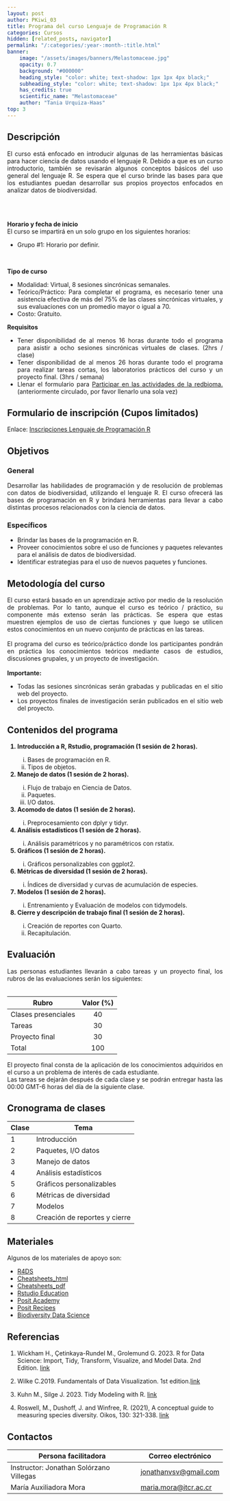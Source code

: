 ```yaml
---
layout: post
author: PKiwi_03
title: Programa del curso Lenguaje de Programación R
categories: Cursos
hidden: [related_posts, navigator]
permalink: "/:categories/:year-:month-:title.html"
banner:
    image: "/assets/images/banners/Melastomaceae.jpg"
    opacity: 0.7
    background: "#000000"
    heading_style: "color: white; text-shadow: 1px 1px 4px black;"
    subheading_style: "color: white; text-shadow: 1px 1px 4px black;"
    has_credits: true
    scientific_name: "Melastomaceae"
    author: "Tania Urquiza-Haas"
top: 3
---
```


## Descripción
<div style="text-align: justify">
El curso está enfocado en introducir algunas de las herramientas básicas para hacer ciencia de datos usando el lenguaje R. Debido a que es un curso introductorio, también se revisarán algunos conceptos básicos del uso general del lenguaje R. Se espera que el curso brinde las bases para que los estudiantes puedan desarrollar sus propios proyectos enfocados en analizar datos de biodiversidad.

<br><br>

<b>Horario y fecha de inicio</b>
<br>
El curso se impartirá en un solo grupo en los siguientes horarios:
<ul>
    <li>Grupo #1: Horario por definir.</li>
</ul>
<br>

<b>Tipo de curso</b>
<br>
<ul>
    <li>Modalidad:  Virtual, 8 sesiones sincrónicas semanales.</li>
    <li>Teórico/Práctico: Para completar el programa, es necesario tener una asistencia efectiva de más del 75% de las clases sincrónicas virtuales, y sus evaluaciones con un promedio mayor o igual a 70.</li>
    <li>Costo: Gratuito.</li>
</ul>

<b>Requisitos</b>
<ul>
<li>Tener disponibilidad de al menos 16 horas durante todo el programa para asistir a ocho sesiones sincrónicas virtuales de clases. (2hrs / clase)</li>
<li>Tener disponibilidad de al menos 26 horas durante todo el programa para realizar tareas cortas, los laboratorios prácticos del curso y un proyecto final. (3hrs / semana)</li>
<li>Llenar el formulario para <a href="https://forms.gle/gq98uQN32xz9uBx87">Participar en las actividades de la redbioma.</a> (anteriormente circulado, por favor llenarlo una sola vez)</li>
</ul>

</div>

## Formulario de inscripción (Cupos limitados)
Enlace: [Inscripciones Lenguaje de Programación R](https://docs.google.com/forms/d/e/1FAIpQLSdND7N3UCjgXMbDp6ULa6TGbbnYhrCSA0rpcvrNhqKR1D42rQ/viewform?usp=sharing)

## Objetivos

### General
<div style="text-align: justify">
Desarrollar las habilidades de programación y de resolución de problemas con datos de biodiversidad, utilizando el lenguaje R. El curso ofrecerá las bases de programación en R y brindará herramientas para llevar a cabo distintas procesos relacionados con la ciencia de datos.
</div>

### Específicos
<div style="text-align: justify">
<ul>
    <li>Brindar las bases de la programación en R.</li>
    <li>Proveer conocimientos sobre el uso de funciones y paquetes relevantes para el análisis de datos de biodiversidad.</li>
    <li>Identificar estrategias para el uso de nuevos paquetes y funciones.</li>
    
</ul>
</div>

## Metodología del curso
<div style="text-align: justify">
El curso estará basado en un aprendizaje activo por medio de la resolución de problemas. Por lo tanto, aunque el curso es teórico / práctico, su componente más extenso serán las prácticas. Se espera que estas muestren ejemplos de uso de ciertas funciones y que luego se utilicen estos conocimientos en un nuevo conjunto de prácticas en las tareas.   
<br><br>
El programa del curso es teórico/práctico donde los participantes pondrán en práctica los conocimientos teóricos mediante casos de estudios, discusiones grupales, y un proyecto de investigación. 
<br><br>
<b>Importante:</b>
<ul>
    <li>Todas las sesiones sincrónicas serán grabadas y publicadas en el sitio web del proyecto.</li>
    <li>Los proyectos finales de investigación serán publicados en el sitio web del proyecto.</li>
</ul>
</div>

## Contenidos del programa
<div style="text-align: justify">
<ol>
    <b><li>Introducción a R, Rstudio, programación (1 sesión de 2 horas).</li></b>
    <ol type="i">
        <li>Bases de programación en R.</li>
        <li>Tipos de objetos.</li>
    </ol>
    <b><li>Manejo de datos (1 sesión de 2 horas).</li></b>
    <ol type="i">
        <li>Flujo de trabajo en Ciencia de Datos.</li>
        <li>Paquetes.</li>
        <li>I/O datos.</li>
    </ol>
    <b><li>Acomodo de datos (1 sesión de 2 horas).</li></b>
    <ol type="i">
        <li>Preprocesamiento con dplyr y tidyr.</li>
    </ol>
    <b><li>Análisis estadísticos (1 sesión de 2 horas).</li></b>
    <ol type="i">
        <li>Análisis paramétricos y no paramétricos con rstatix.</li>
    </ol>
    <b><li>Gráficos (1 sesión de 2 horas).</li></b>
    <ol type="i">
        <li>Gráficos personalizables con ggplot2.</li>
    </ol>
    <b><li>Métricas de diversidad (1 sesión de 2 horas).</li></b>
    <ol type="i">
        <li>Índices de diversidad y curvas de acumulación de especies.</li>
    </ol>
    <b><li> Modelos (1 sesión de 2 horas). </li></b>
    <ol type="i">
        <li>Entrenamiento y Evaluación de modelos con tidymodels.</li>
    </ol>
    <b><li>Cierre y descripción de trabajo final (1 sesión de 2 horas).</li></b>
    <ol type="i">
        <li>Creación de reportes con Quarto.</li>
        <li>Recapitulación.</li>
    </ol>

</ol>
</div>


## Evaluación
<div style="text-align: justify">
Las personas estudiantes llevarán a cabo tareas y un proyecto final, los rubros de las evaluaciones serán los siguientes:
</div>
<br>

| Rubro | Valor (%) |
| ----- | :-------: |
|  Clases presenciales  | 40 |
| Tareas | 30 |
| Proyecto final | 30 |
| Total | 100 |

<div style="text-align: justify">
El proyecto final consta de la aplicación de los conocimientos adquiridos en el curso a un problema de interés de cada estudiante. 
<br>
Las tareas se dejarán después de cada clase y se podrán entregar hasta las 00:00 GMT-6 horas del día de la siguiente clase.

</div>

## Cronograma de clases

| Clase  | Tema |
| ------- | ----------- |
| 1 | Introducción  |
| 2   | Paquetes, I/O datos |
| 3 | Manejo de datos |
| 4| Análisis estadísticos |
| 5 | Gráficos personalizables |
| 6   | Métricas de diversidad |
| 7 | Modelos |
| 8| Creación de reportes y cierre |


## Materiales
Algunos de los materiales de apoyo son: 
- [R4DS](https://r4ds.hadley.nz/)
- [Cheatsheets_html](https://rstudio.github.io/cheatsheets/)
- [Cheatsheets_pdf](https://posit.co/resources/cheatsheets/)
- [Rstudio Education](https://education.rstudio.com/)
- [Posit Academy](https://posit.co/products/enterprise/academy/)
- [Posit Recipes](https://posit.cloud/learn/recipes)
- [Biodiversity Data Science](https://www.biodiversitydatascience.com/code/)

## Referencias
1. Wickham H., Çetinkaya-Rundel M., Grolemund G. 2023. R for Data Science: Import, Tidy, Transform, Visualize, and Model Data. 2nd Edition. [link](https://r4ds.hadley.nz/)

2. Wilke C.2019. Fundamentals of Data Visualization. 1st edition.[link](https://clauswilke.com/dataviz/)

3. Kuhn M., Silge J. 2023. Tidy Modeling with R. [link](https://www.tmwr.org/)

2. Roswell, M., Dushoff, J. and Winfree, R. (2021), A conceptual guide to measuring species diversity. Oikos, 130: 321-338. [link](https://doi.org/10.1111/oik.07202)

## Contactos

| Persona facilitadora | Correo electrónico |
| -------------------- | ------------------ |
| Instructor: Jonathan Solórzano Villegas     | [jonathanvsv@gmail.com ](mailto:jonathanvsv@gmail.com ) |
| María Auxiliadora Mora     | [maria.mora@itcr.ac.cr](mailto:maria.mora@itcr.ac.cr) |

